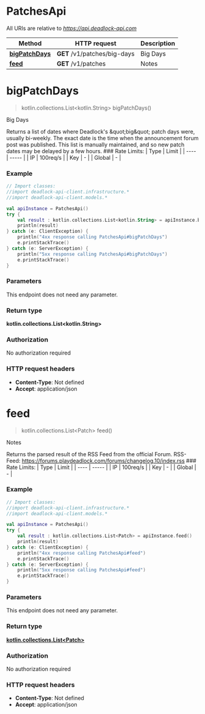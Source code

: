 # PatchesApi

All URIs are relative to *https://api.deadlock-api.com*

Method | HTTP request | Description
------------- | ------------- | -------------
[**bigPatchDays**](PatchesApi.md#bigPatchDays) | **GET** /v1/patches/big-days | Big Days
[**feed**](PatchesApi.md#feed) | **GET** /v1/patches | Notes


<a id="bigPatchDays"></a>
# **bigPatchDays**
> kotlin.collections.List&lt;kotlin.String&gt; bigPatchDays()

Big Days

 Returns a list of dates where Deadlock&#39;s \&quot;big\&quot; patch days were, usually bi-weekly. The exact date is the time when the announcement forum post was published.  This list is manually maintained, and so new patch dates may be delayed by a few hours.  ### Rate Limits: | Type | Limit | | ---- | ----- | | IP | 100req/s | | Key | - | | Global | - |     

### Example
```kotlin
// Import classes:
//import deadlock-api-client.infrastructure.*
//import deadlock-api-client.models.*

val apiInstance = PatchesApi()
try {
    val result : kotlin.collections.List<kotlin.String> = apiInstance.bigPatchDays()
    println(result)
} catch (e: ClientException) {
    println("4xx response calling PatchesApi#bigPatchDays")
    e.printStackTrace()
} catch (e: ServerException) {
    println("5xx response calling PatchesApi#bigPatchDays")
    e.printStackTrace()
}
```

### Parameters
This endpoint does not need any parameter.

### Return type

**kotlin.collections.List&lt;kotlin.String&gt;**

### Authorization

No authorization required

### HTTP request headers

 - **Content-Type**: Not defined
 - **Accept**: application/json

<a id="feed"></a>
# **feed**
> kotlin.collections.List&lt;Patch&gt; feed()

Notes

 Returns the parsed result of the RSS Feed from the official Forum.  RSS-Feed: https://forums.playdeadlock.com/forums/changelog.10/index.rss  ### Rate Limits: | Type | Limit | | ---- | ----- | | IP | 100req/s | | Key | - | | Global | - |     

### Example
```kotlin
// Import classes:
//import deadlock-api-client.infrastructure.*
//import deadlock-api-client.models.*

val apiInstance = PatchesApi()
try {
    val result : kotlin.collections.List<Patch> = apiInstance.feed()
    println(result)
} catch (e: ClientException) {
    println("4xx response calling PatchesApi#feed")
    e.printStackTrace()
} catch (e: ServerException) {
    println("5xx response calling PatchesApi#feed")
    e.printStackTrace()
}
```

### Parameters
This endpoint does not need any parameter.

### Return type

[**kotlin.collections.List&lt;Patch&gt;**](Patch.md)

### Authorization

No authorization required

### HTTP request headers

 - **Content-Type**: Not defined
 - **Accept**: application/json

